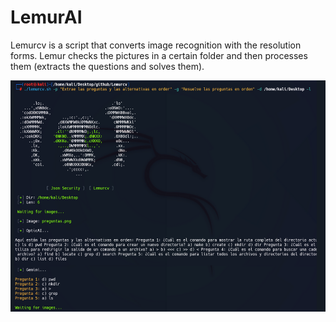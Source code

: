 # LemurAI
Lemurcv is a script that converts image recognition with the resolution forms. Lemur checks the pictures in a certain folder and then processes them (extracts the questions and solves them).

<img src="https://github.com/JsonSecurity/Images/blob/main/scripts/lemur.png" />
